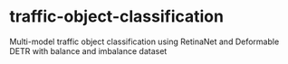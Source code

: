 # traffic-object-classification
Multi-model traffic object classification using RetinaNet and Deformable DETR with balance and imbalance dataset
